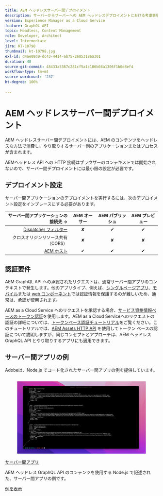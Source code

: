 ```yaml
---
title: AEM ヘッドレスサーバー間デプロイメント
description: サーバーからサーバーへの AEM ヘッドレスデプロイメントにおける考慮事項について説明します。
version: Experience Manager as a Cloud Service
feature: GraphQL API
topic: Headless, Content Management
role: Developer, Architect
level: Intermediate
jira: KT-10798
thumbnail: kt-10798.jpg
exl-id: d4ae08d9-dc43-4414-ab75-26853186a301
duration: 48
source-git-commit: 48433a5367c281cf5a1c106b08a1306f1b0e8ef4
workflow-type: tm+mt
source-wordcount: '237'
ht-degree: 100%

---
```


# AEM ヘッドレスサーバー間デプロイメント

AEM ヘッドレスサーバー間デプロイメントには、AEM のコンテンツをヘッドレスな方法で消費し、やり取りするサーバー側のアプリケーションまたはプロセスが含まれます。

AEMヘッドレス API への HTTP 接続はブラウザーのコンテキストでは開始されないので、サーバー間デプロイメントには最小限の設定が必要です。

## デプロイメント設定

サーバー間アプリケーションのデプロイメントを実行するには、次のデプロイメント設定をインプレースにする必要があります。

| サーバー間アプリケーションの接続先 → | AEM オーサー | AEM パブリッシュ | AEM プレビュー |
|---------------------------------------------------------------:|:----------:|:-----------:|:-----------:|
| [Dispatcher フィルター](./configurations/dispatcher-filters.md) | ✘ | ✔ | ✔ |
| クロスオリジンリソース共有（CORS） | ✘ | ✘ | ✘ |
| [AEM ホスト](./configurations/aem-hosts.md) | ✔ | ✔ | ✔ |

## 認証要件

AEM GraphQL API への承認されたリクエストは、通常サーバー間アプリのコンテキストで発生します。他のアプリタイプ、例えば、[シングルページアプリ](./spa.md)、[モバイル](./mobile.md)または [web コンポーネント](./web-component.md)では認証情報を保護するのが難しいため、通常は、承認が使用されます。

AEM as a Cloud Service へのリクエストを承認する場合、[サービス資格情報ベースのトークン認証](https://experienceleague.adobe.com/docs/experience-manager-cloud-service/content/implementing/developing/generating-access-tokens-for-server-side-apis.html?lang=ja)を使用します。AEM as a Cloud Serviceへのリクエストの認証の詳細については、[トークンベース認証チュートリアル](https://experienceleague.adobe.com/docs/experience-manager-learn/getting-started-with-aem-headless/authentication/overview.html?lang=ja)をご覧ください。このチュートリアルでは、[AEM Assets HTTP API](https://experienceleague.adobe.com/docs/experience-manager-cloud-service/content/assets/admin/mac-api-assets.html?lang=ja) を使用してトークン ベースの認証について説明しますが、同じコンセプトとアプローチは、AEM ヘッドレス GraphQL API とやり取りするアプリにも適用できます。

## サーバー間アプリの例

Adobeは、Node.js でコード化されたサーバー間アプリの例を提供しています。

<div class="columns is-multiline">
    <!-- Server-to-server app -->
    <div class="column is-half-tablet is-half-desktop is-one-third-widescreen" aria-label="Server-to-server app" tabindex="0">
       <div class="card">
           <div class="card-image">
               <figure class="image is-16by9">
                   <a href="../example-apps/server-to-server-app.md" title="サーバー間アプリ" tabindex="-1">
                       <img class="is-bordered-r-small" src="../example-apps/assets/server-to-server-app/server-to-server-card.png" alt="サーバー間アプリ">
                   </a>
               </figure>
           </div>
           <div class="card-content is-padded-small">
               <div class="content">
                   <p class="headline is-size-6 has-text-weight-bold"><a href="../example-apps/server-to-server-app.md" title="サーバー間アプリ">サーバー間アプリ</a></p>
                   <p class="is-size-6">AEM ヘッドレス GraphQL API のコンテンツを使用する Node.js で記述された、サーバー間アプリの例です。</p>
                   <a href="../example-apps/server-to-server-app.md" class="spectrum-Button spectrum-Button--outline spectrum-Button--primary spectrum-Button--sizeM">
                       <span class="spectrum-Button-label has-no-wrap has-text-weight-bold">例を表示</span>
                   </a>
               </div>
           </div>
       </div>
    </div>
</div>
